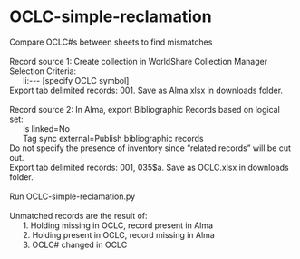 # OCLC-simple-reclamation
Compare OCLC#s between sheets to find mismatches<br/><br/>
Record source 1: Create collection in WorldShare Collection Manager <br/>
Selection Criteria:<br/>
&nbsp;&nbsp;&nbsp;&nbsp;&nbsp;&nbsp;li:--- [specify OCLC symbol]<br/>
Export tab delimited records: 001. Save as Alma.xlsx in downloads folder.<br/><br/>
Record source 2: In Alma, export Bibliographic Records based on logical set:<br/>
&nbsp;&nbsp;&nbsp;&nbsp;&nbsp;&nbsp;Is linked=No<br/>
&nbsp;&nbsp;&nbsp;&nbsp;&nbsp;&nbsp;Tag sync external=Publish bibliographic records<br/>
Do not specify the presence of inventory since “related records” will be cut out.<br/>
Export tab delimited records: 001, 035$a. Save as OCLC.xlsx in downloads folder.
<br/><br/>
Run OCLC-simple-reclamation.py<br/><br/>
Unmatched records are the result of:<br/>
&nbsp;&nbsp;&nbsp;&nbsp;&nbsp;&nbsp;1. Holding missing in OCLC, record present in Alma<br/>
&nbsp;&nbsp;&nbsp;&nbsp;&nbsp;&nbsp;2. Holding present in OCLC, record missing in Alma<br/>
&nbsp;&nbsp;&nbsp;&nbsp;&nbsp;&nbsp;3. OCLC# changed in OCLC
